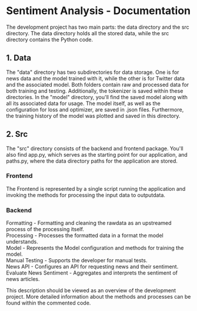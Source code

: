 # Sentiment Analysis - Documentation
The development project has two main parts: the data directory and the src directory. The data directory holds all the stored data, while the src directory contains the Python code.

## 1. Data
The "data" directory has two subdirectories for data storage. One is for news data and the model trained with it, while the other is for Twitter data and the associated model. Both folders contain raw and processed data for both training and testing. Additionally, the tokenizer is saved within these directories.
In the "model" directory, you'll find the saved model along with all its associated data for usage. The model itself, as well as the configuration for loss and optimizer, are saved in .json files. Furthermore, the training history of the model was plotted and saved in this directory.

## 2. Src
The "src" directory consists of the backend and frontend package. You'll also find app.py, which serves as the starting point for our application, and paths.py, where the data directory paths for the application are stored.
### Frontend
The Frontend is represented by a single script running the application and invoking the methods for processing the input data to outputdata.
### Backend
Formatting - Formatting and cleaning the rawdata as an upstreamed process of the processing itself.  
Processing - Processes the formatted data in a format the model understands.  
Model - Represents the Model configuration and methods for training the model.  
Manual Testing - Supports the developer for manual tests.  
News API - Configures an API for requesting news and their sentiment.  
Evaluate News Sentiment - Aggregates and interprets the sentiment of news articles.

This description should be viewed as an overview of the development project. More detailed information about the methods and processes can be found within the commented code.
